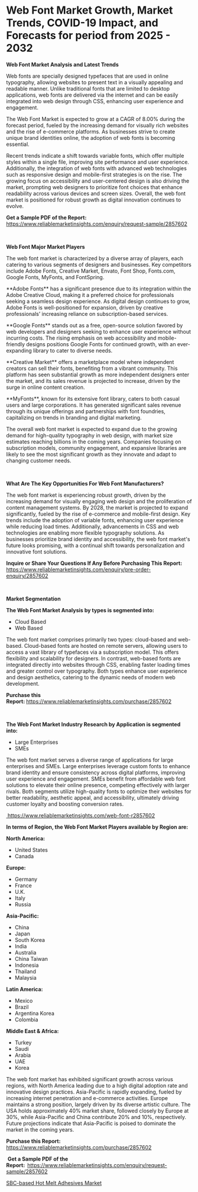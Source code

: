 <p><h1>Web Font Market Growth, Market Trends, COVID-19 Impact, and Forecasts for period from 2025 - 2032</h1></p><p><strong>Web Font Market Analysis and Latest Trends</strong></p>
<p><p>Web fonts are specially designed typefaces that are used in online typography, allowing websites to present text in a visually appealing and readable manner. Unlike traditional fonts that are limited to desktop applications, web fonts are delivered via the internet and can be easily integrated into web design through CSS, enhancing user experience and engagement.</p><p>The Web Font Market is expected to grow at a CAGR of 8.00% during the forecast period, fueled by the increasing demand for visually rich websites and the rise of e-commerce platforms. As businesses strive to create unique brand identities online, the adoption of web fonts is becoming essential. </p><p>Recent trends indicate a shift towards variable fonts, which offer multiple styles within a single file, improving site performance and user experience. Additionally, the integration of web fonts with advanced web technologies such as responsive design and mobile-first strategies is on the rise. The growing focus on accessibility and user-centered design is also driving the market, prompting web designers to prioritize font choices that enhance readability across various devices and screen sizes. Overall, the web font market is positioned for robust growth as digital innovation continues to evolve.</p></p>
<p><strong>Get a Sample PDF of the Report:&nbsp;</strong> <a href="https://www.reliablemarketinsights.com/enquiry/request-sample/2857602?utm_campaign=3044&utm_medium=2&utm_source=Github&utm_content=ia&utm_term=12032025&utm_id=web-font">https://www.reliablemarketinsights.com/enquiry/request-sample/2857602</a></p>
<p>&nbsp;</p>
<p><strong>Web Font Major Market Players</strong></p>
<p><p>The web font market is characterized by a diverse array of players, each catering to various segments of designers and businesses. Key competitors include Adobe Fonts, Creative Market, Envato, Font Shop, Fonts.com, Google Fonts, MyFonts, and FontSpring.</p><p>**Adobe Fonts** has a significant presence due to its integration within the Adobe Creative Cloud, making it a preferred choice for professionals seeking a seamless design experience. As digital design continues to grow, Adobe Fonts is well-positioned for expansion, driven by creative professionals’ increasing reliance on subscription-based services.</p><p>**Google Fonts** stands out as a free, open-source solution favored by web developers and designers seeking to enhance user experience without incurring costs. The rising emphasis on web accessibility and mobile-friendly designs positions Google Fonts for continued growth, with an ever-expanding library to cater to diverse needs.</p><p>**Creative Market** offers a marketplace model where independent creators can sell their fonts, benefiting from a vibrant community. This platform has seen substantial growth as more independent designers enter the market, and its sales revenue is projected to increase, driven by the surge in online content creation.</p><p>**MyFonts**, known for its extensive font library, caters to both casual users and large corporations. It has generated significant sales revenue through its unique offerings and partnerships with font foundries, capitalizing on trends in branding and digital marketing.</p><p>The overall web font market is expected to expand due to the growing demand for high-quality typography in web design, with market size estimates reaching billions in the coming years. Companies focusing on subscription models, community engagement, and expansive libraries are likely to see the most significant growth as they innovate and adapt to changing customer needs.</p></p>
<p>&nbsp;</p>
<p><strong>What Are The Key Opportunities For Web Font Manufacturers?</strong></p>
<p><p>The web font market is experiencing robust growth, driven by the increasing demand for visually engaging web design and the proliferation of content management systems. By 2028, the market is projected to expand significantly, fueled by the rise of e-commerce and mobile-first design. Key trends include the adoption of variable fonts, enhancing user experience while reducing load times. Additionally, advancements in CSS and web technologies are enabling more flexible typography solutions. As businesses prioritize brand identity and accessibility, the web font market's future looks promising, with a continual shift towards personalization and innovative font solutions.</p></p>
<p><strong>Inquire or Share Your Questions If Any Before Purchasing This Report:</strong> <a href="https://www.reliablemarketinsights.com/enquiry/pre-order-enquiry/2857602?utm_campaign=3044&utm_medium=2&utm_source=Github&utm_content=ia&utm_term=12032025&utm_id=web-font">https://www.reliablemarketinsights.com/enquiry/pre-order-enquiry/2857602</a></p>
<p>&nbsp;</p>
<p><strong>Market Segmentation</strong></p>
<p><strong>The Web Font Market Analysis by types is segmented into:</strong></p>
<p><ul><li>Cloud Based</li><li>Web Based</li></ul></p>
<p><p>The web font market comprises primarily two types: cloud-based and web-based. Cloud-based fonts are hosted on remote servers, allowing users to access a vast library of typefaces via a subscription model. This offers flexibility and scalability for designers. In contrast, web-based fonts are integrated directly into websites through CSS, enabling faster loading times and greater control over typography. Both types enhance user experience and design aesthetics, catering to the dynamic needs of modern web development.</p></p>
<p><strong>Purchase this Report:&nbsp;</strong><a href="https://www.reliablemarketinsights.com/purchase/2857602?utm_campaign=3044&utm_medium=2&utm_source=Github&utm_content=ia&utm_term=12032025&utm_id=web-font">https://www.reliablemarketinsights.com/purchase/2857602</a></p>
<p>&nbsp;</p>
<p><strong>The Web Font Market Industry Research by Application is segmented into:</strong></p>
<p><ul><li>Large Enterprises</li><li>SMEs</li></ul></p>
<p><p>The web font market serves a diverse range of applications for large enterprises and SMEs. Large enterprises leverage custom fonts to enhance brand identity and ensure consistency across digital platforms, improving user experience and engagement. SMEs benefit from affordable web font solutions to elevate their online presence, competing effectively with larger rivals. Both segments utilize high-quality fonts to optimize their websites for better readability, aesthetic appeal, and accessibility, ultimately driving customer loyalty and boosting conversion rates.</p></p>
<p><a href="https://www.reliablemarketinsights.com/web-font-r2857602?utm_campaign=3044&utm_medium=2&utm_source=Github&utm_content=ia&utm_term=12032025&utm_id=web-font">&nbsp;https://www.reliablemarketinsights.com/web-font-r2857602</a></p>
<p><strong>In terms of Region, the Web Font Market Players available by Region are:</strong></p>
<p>
    <p> <strong> North America: </strong>
        <ul>
            <li>United States</li>
            <li>Canada</li>
        </ul>
        </p> 
    <p> <strong> Europe: </strong>
        <ul>
            <li>Germany</li>
            <li>France</li>
            <li>U.K.</li>
            <li>Italy</li>
            <li>Russia</li>
        </ul>
        </p> 
    <p> <strong> Asia-Pacific: </strong>
        <ul>
            <li>China</li>
            <li>Japan</li>
            <li>South Korea</li>
            <li>India</li>
            <li>Australia</li>
            <li>China Taiwan</li>
            <li>Indonesia</li>
            <li>Thailand</li>
            <li>Malaysia</li>
        </ul>
        </p> 
    <p> <strong> Latin America: </strong>
        <ul>
            <li>Mexico</li>
            <li>Brazil</li>
            <li>Argentina Korea</li>
            <li>Colombia</li>
        </ul>
        </p> 
    <p> <strong> Middle East & Africa: </strong>
        <ul>
            <li>Turkey</li>
            <li>Saudi</li>
            <li>Arabia</li>
            <li>UAE</li>
            <li>Korea</li>
        </ul>
    </p>
    </p>
<p><p>The web font market has exhibited significant growth across various regions, with North America leading due to a high digital adoption rate and innovative design practices. Asia-Pacific is rapidly expanding, fueled by increasing internet penetration and e-commerce activities. Europe maintains a strong position, largely driven by its diverse artistic culture. The USA holds approximately 40% market share, followed closely by Europe at 30%, while Asia-Pacific and China contribute 20% and 10%, respectively. Future projections indicate that Asia-Pacific is poised to dominate the market in the coming years.</p></p>
<p><strong>Purchase this Report: </strong><a href="https://www.reliablemarketinsights.com/purchase/2857602?utm_campaign=3044&utm_medium=2&utm_source=Github&utm_content=ia&utm_term=12032025&utm_id=web-font">https://www.reliablemarketinsights.com/purchase/2857602</a></p>
<p>&nbsp;<strong>Get a Sample PDF of the Report:&nbsp;&nbsp;</strong><a href="https://www.reliablemarketinsights.com/enquiry/request-sample/2857602?utm_campaign=3044&utm_medium=2&utm_source=Github&utm_content=ia&utm_term=12032025&utm_id=web-font">https://www.reliablemarketinsights.com/enquiry/request-sample/2857602</a></p>
<p><strong></strong></p>
<p><p><a href="https://github.com/saguegrody74/Market-Research-Report-List-1/blob/main/sbc-based-hot-melt-adhesives-market.md?utm_campaign=3044&utm_medium=2&utm_source=Github&utm_content=ia&utm_term=12032025&utm_id=web-font">SBC-based Hot Melt Adhesives Market</a></p></p>